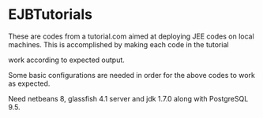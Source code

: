 # EJBTutorials

These are codes from a tutorial.com aimed at deploying JEE codes on local machines. This is accomplished by making each code in the tutorial 

work according to expected output.

Some basic configurations are needed in order for the above codes to work as expected.

Need netbeans 8, glassfish 4.1 server and jdk 1.7.0 along with PostgreSQL 9.5.
